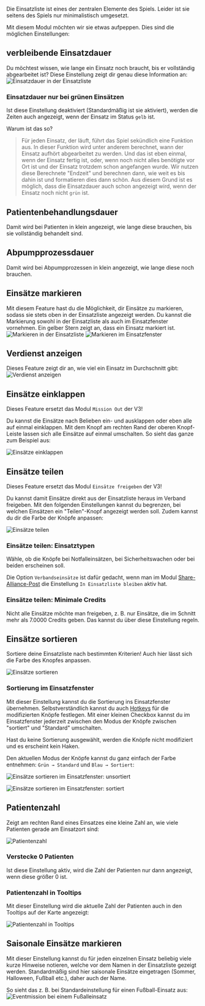 Die Einsatzliste ist eines der zentralen Elemente des Spiels.
Leider ist sie seitens des Spiels nur minimalistisch umgesetzt.

Mit diesem Modul möchten wir sie etwas aufpeppen. Dies sind die möglichen Einstellungen:

## verbleibende Einsatzdauer

Du möchtest wissen, wie lange ein Einsatz noch braucht, bis er vollständig abgearbeitet ist?
Diese Einstellung zeigt dir genau diese Information an:
![Einsatzdauer in der Einsatzliste](assets/de_DE/remainingtime/einsatzdauer.png)

### Einsatzdauer nur bei grünen Einsätzen

Ist diese Einstellung deaktiviert (Standardmäßig ist sie aktiviert),
 werden die Zeiten auch angezeigt, wenn der Einsatz im Status `gelb` ist.

Warum ist das so?

> Für jeden Einsatz, der läuft, führt das Spiel sekündlich eine Funktion aus.
> In dieser Funktion wird unter anderem berechnet, wann der Einsatz aufhört abgearbeitet zu werden.
> Und das ist eben einmal, wenn der Einsatz fertig ist, oder,
> wenn noch nicht alles benötigte vor Ort ist und der Einsatz trotzdem schon angefangen wurde.
> Wir nutzen diese Berechnete "Endzeit" und berechnen dann, wie weit es bis dahin ist und formatieren dies dann schön.
> Aus diesem Grund ist es möglich, dass die Einsatzdauer auch schon angezeigt wird, wenn der Einsatz noch nicht `grün` ist.

## Patientenbehandlungsdauer

Damit wird bei Patienten in klein angezeigt, wie lange diese brauchen, bis sie vollständig behandelt sind.

## Abpumpprozessdauer

Damit wird bei Abpumpprozessen in klein angezeigt, wie lange diese noch brauchen.

## Einsätze markieren

Mit diesem Feature hast du die Möglichkeit, dir Einsätze zu markieren,
 sodass sie stets oben in der Einsatzliste angezeigt werden.
Du kannst die Markierung sowohl in der Einsatzliste als auch im Einsatzfenster vornehmen.
Ein gelber Stern zeigt an, dass ein Einsatz markiert ist.
![Markieren in der Einsatzliste](assets/de_DE/starrablemissions/markieren.png)
![Markieren im Einsatzfenster](assets/de_DE/starrablemissions/markieren_einsatz.png)

## Verdienst anzeigen

Dieses Feature zeigt dir an, wie viel ein Einsatz im Durchschnitt gibt:
![Verdienst anzeigen](assets/de_DE/averagecredits/verdienst.png)

## Einsätze einklappen

Dieses Feature ersetzt das Modul `Mission Out` der V3!

Du kannst die Einsätze nach Belieben ein- und ausklappen oder eben alle auf einmal einklappen.
Mit dem Knopf am rechten Rand der oberen Knopf-Leiste lassen sich alle Einsätze auf einmal umschalten.
So sieht das ganze zum Beispiel aus:

![Einsätze einklappen](assets/de_DE/collapsablemissions/einklappen.png)

## Einsätze teilen

Dieses Feature ersetzt das Modul `Einsätze freigeben` der V3!

Du kannst damit Einsätze direkt aus der Einsatzliste heraus im Verband freigeben.
Mit den folgenden Einstellungen kannst du begrenzen, bei welchen Einsätzen ein "Teilen"-Knopf angezeigt werden soll.
Zudem kannst du dir die Farbe der Knöpfe anpassen:

![Einsätze teilen](assets/de_DE/sharemissions/shareMissions.png)

### Einsätze teilen: Einsatztypen

Wähle, ob die Knöpfe bei Notfalleinsätzen, bei Sicherheitswachen oder bei beiden erscheinen soll.

Die Option `Verbandseinsätze` ist dafür gedacht, wenn man im Modul
 [Share-Alliance-Post](assets/de_DE./shareAlliancePost/) die Einstellung `In Einsatzliste bleiben` aktiv hat.

### Einsätze teilen: Minimale Credits

Nicht alle Einsätze möchte man freigeben, z.&nbsp;B. nur Einsätze, die im Schnitt mehr als 7.0000 Credits geben.
Das kannst du über diese Einstellung regeln.

## Einsätze sortieren

Sortiere deine Einsatzliste nach bestimmten Kriterien! Auch hier lässt sich die Farbe des Knopfes anpassen.

![Einsätze sortieren](assets/de_DE/missionsort/missionSort.png)

### Sortierung im Einsatzfenster

Mit dieser Einstellung kannst du die Sortierung ins Einsatzfenster übernehmen.
Selbstverständlich kannst du auch [Hotkeys](assets/de_DE./hotkeys/) für die modifizierten Knöpfe festlegen.
Mit einer kleinen Checkbox kannst du im Einsatzfenster jederzeit zwischen den Modus der Knöpfe zwischen
 "sortiert" und "Standard" umschalten.

Hast du keine Sortierung ausgewählt, werden die Knöpfe nicht modifiziert und es erscheint kein Haken.

Den aktuellen Modus der Knöpfe kannst du ganz einfach der Farbe entnehmen: `Grün → Standard` und `Blau → Sortiert`:

![Einsätze sortieren im Einsatzfenster: unsortiert](assets/de_DE/missionsort/missionSortMissionsStandard.png)

![Einsätze sortieren im Einsatzfenster: sortiert](assets/de_DE/missionsort/missionSortMissionsModified.png)

## Patientenzahl

Zeigt am rechten Rand eines Einsatzes eine kleine Zahl an, wie viele Patienten gerade am Einsatzort sind:

![Patientenzahl](assets/de_DE/patientenzahl.png)

### Verstecke 0 Patienten

Ist diese Einstellung aktiv, wird die Zahl der Patienten nur dann angezeigt, wenn diese größer 0 ist.

### Patientenzahl in Tooltips

Mit dieser Einstellung wird die aktuelle Zahl der Patienten auch in den Tooltips auf der Karte angezeigt:

![Patientenzahl in Tooltips](assets/de_DE/patienten-tooltip.png)

## Saisonale Einsätze markieren

Mit dieser Einstellung kannst du für jeden einzelnen Einsatz beliebig viele kurze Hinweise notieren,
 welche vor dem Namen in der Einsatzliste gezeigt werden.
Standardmäßig sind hier saisonale Einsätze eingetragen (Sommer, Halloween, Fußball etc.), daher auch der Name.

So sieht das z.&nbsp;B. bei Standardeinstellung für einen Fußball-Einsatz aus:
![Eventmission bei einem Fußalleinsatz](assets/de_DE/eventmissions/eventMission.png)
